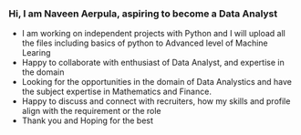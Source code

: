 ### Hi, I am Naveen Aerpula, aspiring to become a Data Analyst
* I am working on independent projects with Python and I will upload all the files including basics of python to Advanced level of Machine Learing
* Happy to collaborate with enthusiast of Data Analyst, and expertise in the domain
* Looking for the opportunities in the domain of Data Analystics and have the subject expertise in Mathematics and Finance.
* Happy to discuss and connect with recruiters, how my skills and profile align with the requirement or the role
* Thank you and Hoping for the best
